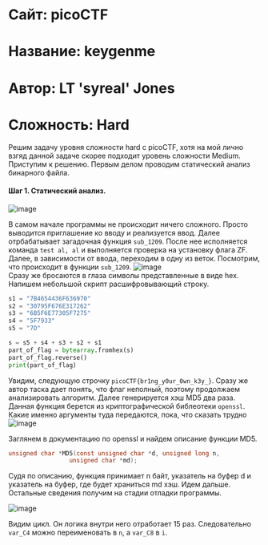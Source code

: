 # Сайт: picoCTF
# Название: keygenme
# Автор: LT 'syreal' Jones
# Сложность: Hard

Решим задачу уровня сложности hard с picoCTF, хотя на мой лично взгяд данной задаче скорее подходит уровень сложности Medium. Приступим к решению.
Первым делом проводим статический анализ бинарного файла. 

#### Шаг 1. Статический анализ.

![image](https://github.com/user-attachments/assets/97f57ef9-e58a-4bb7-85d0-7fff6ce5185f)

В самом начале программы не происходит ничего сложного. Просто выводится приглашение ко вводу и реализуется ввод. Далее отрбабатывает загадочная функция 
`sub_1209`. После нее исполняется команда `test al, al` и выполняется проверка на установку флага ZF. Далее, в зависимости от ввода, переходим в одну из веток.
Посмотрим, что происходит в функции `sub_1209`.
![image](https://github.com/user-attachments/assets/3999dcce-a365-42b6-901f-2e33296b56d7) \
Сразу же бросаются в глаза символы представленные в виде hex. Напишем небольшой скрипт расшифровывающий строку.

```python
s1 = "7B4654436F636970"
s2 = "30795F676E317262"
s3 = "6B5F6E77305F7275"
s4 = "5F7933"
s5 = "7D"

s = s5 + s4 + s3 + s2 + s1
part_of_flag = bytearray.fromhex(s)
part_of_flag.reverse()
print(part_of_flag)
```

Увидим, следующую строчку `picoCTF{br1ng_y0ur_0wn_k3y_}`. Сразу же автор таска дает понять, что флаг неполный, поэтому продолжаем анализировать алгоритм. 
Далее генерируется хэш MD5 два раза. Данная функция берется из криптографической библеотеки `openssl`. Какие именно аргументы туда передаются, пока, что сказать трудно\
![image](https://github.com/user-attachments/assets/42870374-3a4a-4a63-b6ee-b1e68541da27)


Заглянем в документацию по openssl и найдем описание функции MD5. 

```c
unsigned char *MD5(const unsigned char *d, unsigned long n,
                 unsigned char *md);
```
Судя по описанию, функция принимает n байт, указатель на буфер d и указатель на буфер, где будет храниться md хэш.
Идем дальше. Остальные сведения получим на стадии отладки программы.

![image](https://github.com/user-attachments/assets/2882e03c-ada5-45be-9c02-c233bf1c64f3)

Видим цикл. Он логика внутри него отработает 15 раз. Следовательно  `var_C4` можно переименовать в `n`, а `var_C8` в `i`.



